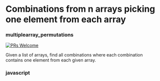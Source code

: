 # Combinations from n arrays picking one element from each array
### multiplearray_permutations
[![PRs Welcome](https://img.shields.io/badge/PRs-welcome-brightgreen.svg?style=flat-square)](http://makeapullrequest.com)

Given a list of arrays, find all combinations where each combination contains one element from each given array.

### javascript


